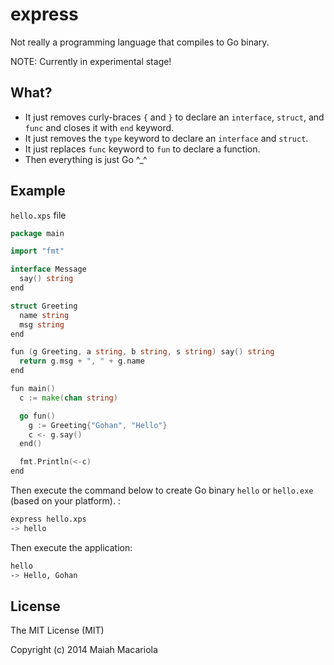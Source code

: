 express
=======

Not really a programming language that compiles to Go binary.

NOTE: Currently in experimental stage!

## What?
* It just removes curly-braces `{` and `}` to declare an `interface`, `struct`, and `func` and closes it with `end` keyword.
* It just removes the `type` keyword to declare an `interface` and `struct`.
* It just replaces `func` keyword to `fun` to declare a function.
* Then everything is just Go ^_^

## Example
`hello.xps` file
```go
package main

import "fmt"

interface Message
  say() string
end

struct Greeting
  name string
  msg string
end

fun (g Greeting, a string, b string, s string) say() string
  return g.msg + ", " + g.name
end

fun main()
  c := make(chan string)

  go fun()
    g := Greeting{"Gohan", "Hello"}
    c <- g.say()
  end()

  fmt.Println(<-c)
end
```

Then execute the command below to create Go binary `hello` or `hello.exe` (based on your platform). :
```sh
express hello.xps
-> hello
```
Then execute the application:
```sh
hello
-> Hello, Gohan
```

## License
The MIT License (MIT)

Copyright (c) 2014 Maiah Macariola
